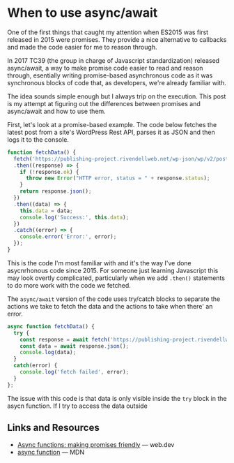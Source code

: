 # When to use async/await

One of the first things that caught my attention when ES2015 was first released in 2015 were promises. They provide a nice alternative to callbacks and made the code easier for me to reason through.

In 2017 TC39 (the group in charge of Javascript standardization) released async/await, a way to make promise code easier to read and reason through, esentially writing promise-based asynchronous code as it was synchronous blocks of code that, as developers, we're already familiar with.

The idea sounds simple enough but I always trip on the execution. This post is my attempt at figuring out the differences between promises and async/await and how to use them.

First, let's look at a promise-based example. The code below fetches the latest post from a site's WordPress Rest API, parses it as JSON and then logs it to the console.

```js
function fetchData() {
  fetch('https://publishing-project.rivendellweb.net/wp-json/wp/v2/posts?per_page=1&embedded=true')
  .then((response) => {
    if (!response.ok) {
      throw new Error("HTTP error, status = " + response.status);
    }
    return response.json();
  })
  .then((data) => {
    this.data = data;
    console.log('Success:', this.data);
  })
  .catch((error) => {
    console.error('Error:', error);
  });
}
```

This is the code I'm most familiar with and it's the way I've done asycnrhonous code since 2015. For someone just learning Javascript this may look overtly complicated, particularly when we add `.then()` statements to do more work with the code we fetched.

The `async/await` version of the code uses try/catch blocks to separate the actions we take to fetch the data and the actions to take when there' an error.

```js
async function fetchData() {
  try {
    const response = await fetch('https://publishing-project.rivendellweb.net/wp-json/wp/v2/posts?per_page=1&embedded=true')
    const data = await response.json();
    console.log(data);
  }
  catch(error) {
    console.log('fetch failed', error);
  }
};
```

The issue with this code is that data is only visible inside the `try` block in the asycn function. If I try to access the data outside

## Links and Resources

* [Async functions: making promises friendly](https://web.dev/async-functions/) &mdash; web.dev
* [async function](https://developer.mozilla.org/en-US/docs/Web/JavaScript/Reference/Statements/async_function) &mdash; MDN
